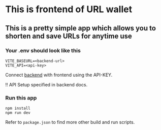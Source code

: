 # This is frontend of URL wallet 

## This is a pretty simple app which allows you to shorten and save URLs for anytime use

### Your .env should look like this
```
VITE_BASEURL=<backend-url>
VITE_API=<api-key>
```
Connect [backend](https://github.com/Suramyavns/URLWallet-backend.git) with frontend using the API-KEY. 

!! API Setup specified in backend docs.

### Run this app
```
npm install
npm run dev
```
Refer to ```package.json``` to find more other build and run scripts.